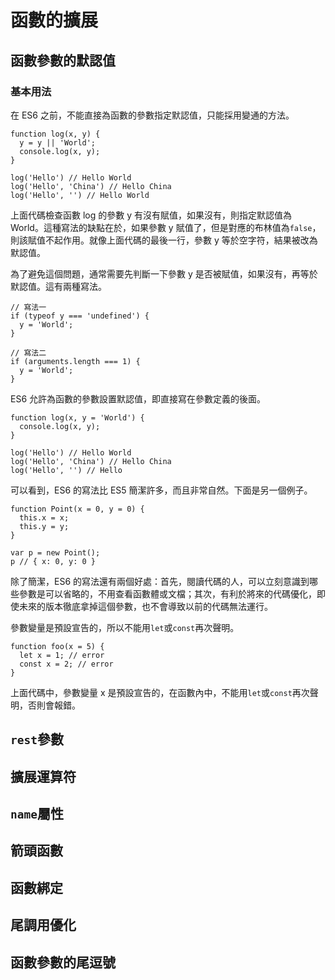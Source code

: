 # 函數的擴展
## 函數參數的默認值
### 基本用法
在 ES6 之前，不能直接為函數的參數指定默認值，只能採用變通的方法。

	function log(x, y) {
	  y = y || 'World';
	  console.log(x, y);
	}
	
	log('Hello') // Hello World
	log('Hello', 'China') // Hello China
	log('Hello', '') // Hello World

上面代碼檢查函數 log 的參數 y 有沒有賦值，如果沒有，則指定默認值為 World。這種寫法的缺點在於，如果參數 y 賦值了，但是對應的布林值為`false`，則該賦值不起作用。就像上面代碼的最後一行，參數 y 等於空字符，結果被改為默認值。

為了避免這個問題，通常需要先判斷一下參數 y 是否被賦值，如果沒有，再等於默認值。這有兩種寫法。

	// 寫法一
	if (typeof y === 'undefined') {
	  y = 'World';
	}
	
	// 寫法二
	if (arguments.length === 1) {
	  y = 'World';
	}

ES6 允許為函數的參數設置默認值，即直接寫在參數定義的後面。

	function log(x, y = 'World') {
	  console.log(x, y);
	}
	
	log('Hello') // Hello World
	log('Hello', 'China') // Hello China
	log('Hello', '') // Hello

可以看到，ES6 的寫法比 ES5 簡潔許多，而且非常自然。下面是另一個例子。

	function Point(x = 0, y = 0) {
	  this.x = x;
	  this.y = y;
	}
	
	var p = new Point();
	p // { x: 0, y: 0 }

除了簡潔，ES6 的寫法還有兩個好處：首先，閱讀代碼的人，可以立刻意識到哪些參數是可以省略的，不用查看函數體或文檔；其次，有利於將來的代碼優化，即使未來的版本徹底拿掉這個參數，也不會導致以前的代碼無法運行。

參數變量是預設宣告的，所以不能用`let`或`const`再次聲明。

	function foo(x = 5) {
	  let x = 1; // error
	  const x = 2; // error
	}

上面代碼中，參數變量 x 是預設宣告的，在函數內中，不能用`let`或`const`再次聲明，否則會報錯。

## `rest`參數

## 擴展運算符

## `name`屬性

## 箭頭函數

## 函數綁定

## 尾調用優化

## 函數參數的尾逗號